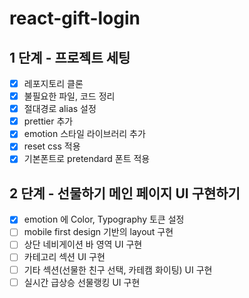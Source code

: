# react-gift-login

## 1 단계 - 프로젝트 세팅

- [x] 레포지토리 클론
- [x] 불필요한 파일, 코드 정리
- [x] 절대경로 alias 설정
- [x] prettier 추가
- [x] emotion 스타일 라이브러리 추가
- [x] reset css 적용
- [x] 기본폰트로 pretendard 폰트 적용

## 2 단계 - 선물하기 메인 페이지 UI 구현하기

- [x] emotion 에 Color, Typography 토큰 설정
- [ ] mobile first design 기반의 layout 구현
- [ ] 상단 네비게이션 바 영역 UI 구현
- [ ] 카테고리 섹션 UI 구현
- [ ] 기타 섹션(선물한 친구 선택, 카테캠 화이팅) UI 구현
- [ ] 실시간 급상승 선물랭킹 UI 구현
